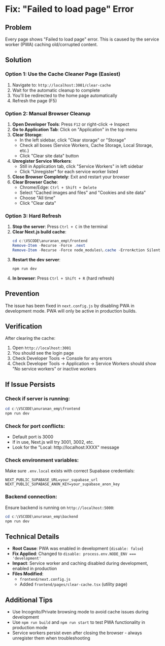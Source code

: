 # Fix: "Failed to load page" Error

## Problem
Every page shows "Failed to load page" error. This is caused by the service worker (PWA) caching old/corrupted content.

## Solution

### Option 1: Use the Cache Cleaner Page (Easiest)
1. Navigate to: `http://localhost:3001/clear-cache`
2. Wait for the automatic cleanup to complete
3. You'll be redirected to the home page automatically
4. Refresh the page (F5)

### Option 2: Manual Browser Cleanup
1. **Open Developer Tools**: Press `F12` or right-click → Inspect
2. **Go to Application Tab**: Click on "Application" in the top menu
3. **Clear Storage**: 
   - In the left sidebar, click "Clear storage" or "Storage"
   - Check all boxes (Service Workers, Cache Storage, Local Storage, etc.)
   - Click "Clear site data" button
4. **Unregister Service Workers**:
   - Still in Application tab, click "Service Workers" in left sidebar
   - Click "Unregister" for each service worker listed
5. **Close Browser Completely**: Exit and restart your browser
6. **Clear Browser Cache**: 
   - Chrome/Edge: `Ctrl + Shift + Delete`
   - Select "Cached images and files" and "Cookies and site data"
   - Choose "All time"
   - Click "Clear data"

### Option 3: Hard Refresh
1. **Stop the server**: Press `Ctrl + C` in the terminal
2. **Clear Next.js build cache**:
   ```powershell
   cd c:\VSCODE\anuranan_emp\frontend
   Remove-Item -Recurse -Force .next
   Remove-Item -Recurse -Force node_modules\.cache -ErrorAction SilentlyContinue
   ```
3. **Restart the dev server**:
   ```powershell
   npm run dev
   ```
4. **In browser**: Press `Ctrl + Shift + R` (hard refresh)

## Prevention
The issue has been fixed in `next.config.js` by disabling PWA in development mode. PWA will only be active in production builds.

## Verification
After clearing the cache:
1. Open `http://localhost:3001`
2. You should see the login page
3. Check Developer Tools → Console for any errors
4. Check Developer Tools → Application → Service Workers should show "No service workers" or inactive workers

## If Issue Persists

### Check if server is running:
```powershell
cd c:\VSCODE\anuranan_emp\frontend
npm run dev
```

### Check for port conflicts:
- Default port is 3000
- If in use, Next.js will try 3001, 3002, etc.
- Look for the "Local: http://localhost:XXXX" message

### Check environment variables:
Make sure `.env.local` exists with correct Supabase credentials:
```
NEXT_PUBLIC_SUPABASE_URL=your_supabase_url
NEXT_PUBLIC_SUPABASE_ANON_KEY=your_supabase_anon_key
```

### Backend connection:
Ensure backend is running on `http://localhost:5000`:
```powershell
cd c:\VSCODE\anuranan_emp\backend
npm run dev
```

## Technical Details
- **Root Cause**: PWA was enabled in development (`disable: false`)
- **Fix Applied**: Changed to `disable: process.env.NODE_ENV === 'development'`
- **Impact**: Service worker and caching disabled during development, enabled in production
- **Files Modified**: 
  - `frontend/next.config.js`
  - Added `frontend/pages/clear-cache.tsx` (utility page)

## Additional Tips
- Use Incognito/Private browsing mode to avoid cache issues during development
- Use `npm run build` and `npm run start` to test PWA functionality in production mode
- Service workers persist even after closing the browser - always unregister them when troubleshooting
